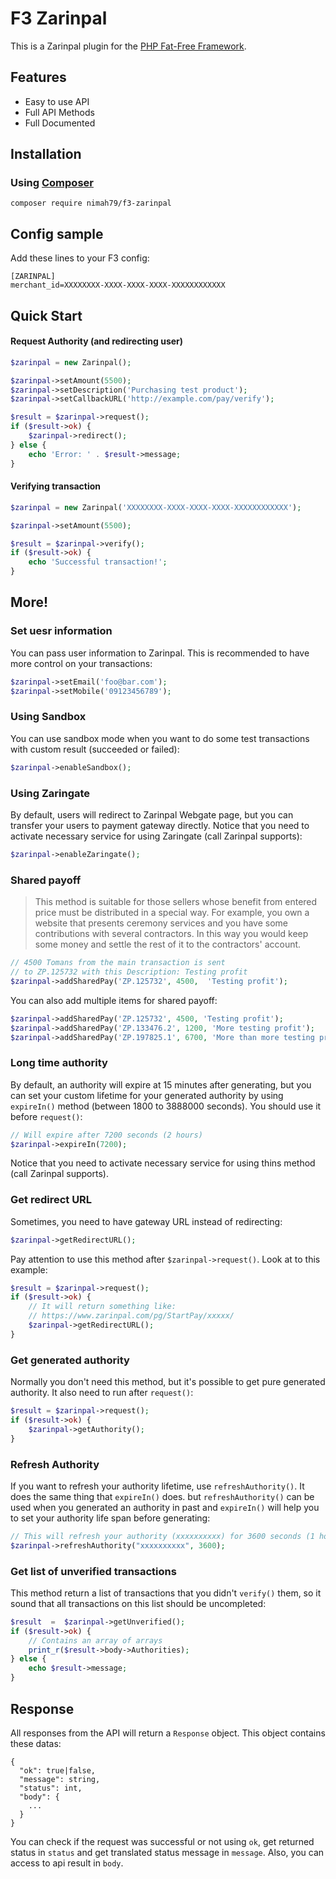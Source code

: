 # F3 Zarinpal
This is a Zarinpal plugin for the [PHP Fat-Free Framework](https://github.com/bcosca/fatfree).

## Features
* Easy to use API
* Full API Methods
* Full Documented

## Installation
### Using [Composer](https://getcomposer.org)
    composer require nimah79/f3-zarinpal 

## Config sample
Add these lines to your F3 config:
```
[ZARINPAL]
merchant_id=XXXXXXXX-XXXX-XXXX-XXXX-XXXXXXXXXXXX
```

## Quick Start
#### Request Authority (and redirecting user)
```php
$zarinpal = new Zarinpal();

$zarinpal->setAmount(5500);
$zarinpal->setDescription('Purchasing test product');
$zarinpal->setCallbackURL('http://example.com/pay/verify');

$result = $zarinpal->request();
if ($result->ok) {
    $zarinpal->redirect();
} else {
    echo 'Error: ' . $result->message;
}
```
#### Verifying transaction
```php
$zarinpal = new Zarinpal('XXXXXXXX-XXXX-XXXX-XXXX-XXXXXXXXXXXX');

$zarinpal->setAmount(5500);

$result = $zarinpal->verify();
if ($result->ok) {
    echo 'Successful transaction!';
}
```
## More!
### Set uesr information
You can pass user information to Zarinpal. This is recommended to have more control on your transactions:
```php
$zarinpal->setEmail('foo@bar.com');
$zarinpal->setMobile('09123456789');
```
### Using Sandbox
You can use sandbox mode when you want to do some test transactions with custom result (succeeded or failed):
```php
$zarinpal->enableSandbox();
```
### Using Zaringate
By default, users will redirect to Zarinpal Webgate page, but you can transfer your users to payment gateway directly. Notice that you need to activate necessary service for using Zaringate (call Zarinpal supports):
```php
$zarinpal->enableZaringate();
```
### Shared payoff

> This method is suitable for those sellers whose benefit from entered price must be distributed in a special way. For example, you own a website that presents ceremony services and you have some contributions with several contractors. In this way you would keep some money and settle the rest of it to the contractors' account.
```php
// 4500 Tomans from the main transaction is sent
// to ZP.125732 with this Description: Testing profit
$zarinpal->addSharedPay('ZP.125732', 4500,  'Testing profit');
```
You can also add multiple items for shared payoff:
```php
$zarinpal->addSharedPay('ZP.125732', 4500, 'Testing profit');
$zarinpal->addSharedPay('ZP.133476.2', 1200, 'More testing profit');
$zarinpal->addSharedPay('ZP.197825.1', 6700, 'More than more testing profit');
```

### Long time authority
By default, an authority will expire at 15 minutes after generating, but you can set your custom lifetime for your generated authority by using `expireIn()` method (between 1800 to 3888000 seconds). You should use it before `request()`:
```php
// Will expire after 7200 seconds (2 hours)
$zarinpal->expireIn(7200);
``` 
Notice that you need to activate necessary service for using thins method (call Zarinpal supports).

### Get redirect URL
Sometimes, you need to have gateway URL instead of redirecting:
```php
$zarinpal->getRedirectURL();
```
Pay attention to use this method after `$zarinpal->request()`. Look at to this example:
```php
$result = $zarinpal->request();
if ($result->ok) {
    // It will return something like:
    // https://www.zarinpal.com/pg/StartPay/xxxxx/
    $zarinpal->getRedirectURL();
}
```

### Get generated authority
Normally you don't need this method, but it's possible to get pure generated authority. It also need to run after `request()`:
```php
$result = $zarinpal->request();
if ($result->ok) {
    $zarinpal->getAuthority();
}
```

### Refresh Authority
If you want to refresh your authority lifetime, use `refreshAuthority()`. It does the same thing that `expireIn()` does. but `refreshAuthority()` can be used when you generated an authority in past and `expireIn()` will help you to set your authority life span before generating:
```php
// This will refresh your authority (xxxxxxxxxx) for 3600 seconds (1 hour)
$zarinpal->refreshAuthority("xxxxxxxxxx", 3600);
```

### Get list of unverified transactions
This method return a list of transactions that you didn't `verify()` them, so it sound that all transactions on this list should be uncompleted:
```php
$result  =  $zarinpal->getUnverified();
if ($result->ok) {
    // Contains an array of arrays
    print_r($result->body->Authorities);
} else {
    echo $result->message;
}
```

## Response
All responses from the API will return a `Response` object. This object contains these datas:
```
{
  "ok": true|false,
  "message": string,
  "status": int,
  "body": {
    ...
  }
}
``` 
You can check if the request was successful or not using `ok`, get returned status in `status` and get translated status message in `message`. Also, you can access to api result in `body`.
